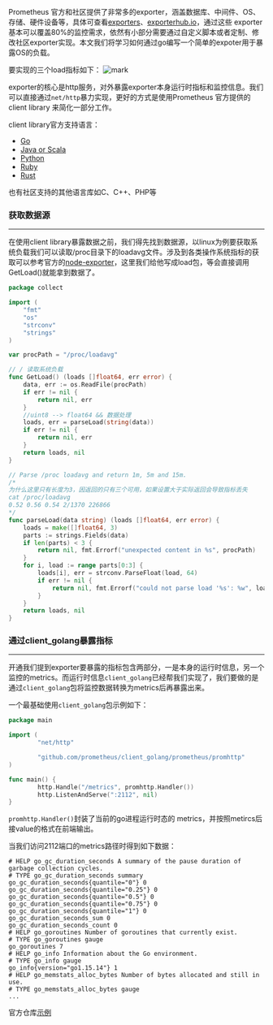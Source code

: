 Prometheus 官方和社区提供了非常多的exporter，涵盖数据库、中间件、OS、存储、硬件设备等，具体可查看[exporters](https://link.zhihu.com/?target=https%3A//github.com/prometheus/docs/blob/main/content/docs/instrumenting/exporters.md)、[exporterhub.io](https://link.zhihu.com/?target=https%3A//exporterhub.io/)，通过这些 exporter 基本可以覆盖80%的监控需求，依然有小部分需要通过自定义脚本或者定制、修改社区exporter实现。本文我们将学习如何通过go编写一个简单的expoter用于暴露OS的负载。

要实现的三个load指标如下：
![mark](http://images.opsblogs.cn/blog/20241016/lpM81FejAD8R.png?imageslim)

exporter的核心是http服务，对外暴露exporter本身运行时指标和监控信息。我们可以直接通过`net/http`暴力实现，更好的方式是使用Prometheus 官方提供的client library 来简化一部分工作。

client library官方支持语言：

- [Go](https://link.zhihu.com/?target=https%3A//github.com/prometheus/client_golang)
- [Java or Scala](https://link.zhihu.com/?target=https%3A//github.com/prometheus/client_java)
- [Python](https://link.zhihu.com/?target=https%3A//github.com/prometheus/client_python)
- [Ruby](https://link.zhihu.com/?target=https%3A//github.com/prometheus/client_ruby)
- [Rust](https://link.zhihu.com/?target=https%3A//github.com/prometheus/client_rust)

也有社区支持的其他语言库如C、C++、PHP等

### **获取数据源**



------



在使用client library暴露数据之前，我们得先找到数据源，以linux为例要获取系统负载我们可以读取/proc目录下的loadavg文件。涉及到各类操作系统指标的获取可以参考官方的[node-exporter](https://link.zhihu.com/?target=https%3A//github.com/prometheus/node_exporter)，这里我们给他写成load包，等会直接调用GetLoad()就能拿到数据了。
```go
package collect

import (
	"fmt"
	"os"
	"strconv"
	"strings"
)

var procPath = "/proc/loadavg"

// / 读取系统负载
func GetLoad() (loads []float64, err error) {
	data, err := os.ReadFile(procPath)
	if err != nil {
		return nil, err
	}
	//uint8 --> float64 && 数据处理
	loads, err = parseLoad(string(data))
	if err != nil {
		return nil, err
	}
	return loads, nil
}

// Parse /proc loadavg and return 1m, 5m and 15m.
/*
为什么这里只有长度为3，因返回的只有三个可用，如果设置大于实际返回会导致指标丢失
cat /proc/loadavg
0.52 0.56 0.54 2/1370 226866
*/
func parseLoad(data string) (loads []float64, err error) {
	loads = make([]float64, 3)
	parts := strings.Fields(data)
	if len(parts) < 3 {
		return nil, fmt.Errorf("unexpected content in %s", procPath)
	}
	for i, load := range parts[0:3] {
		loads[i], err = strconv.ParseFloat(load, 64)
		if err != nil {
			return nil, fmt.Errorf("could not parse load '%s': %w", load, err)
		}
	}
	return loads, nil
}

```
### **通过client_golang暴露指标**



------



开通我们提到exporter要暴露的指标包含两部分，一是本身的运行时信息，另一个监控的metrics。而运行时信息`client_golang`已经帮我们实现了，我们要做的是通过`client_golang`包将监控数据转换为metrics后再暴露出来。

一个最基础使用`client_golang`包示例如下：

```go
package main

import (
        "net/http"

        "github.com/prometheus/client_golang/prometheus/promhttp"
)

func main() {
        http.Handle("/metrics", promhttp.Handler())
        http.ListenAndServe(":2112", nil)
}
```

`promhttp.Handler()`封装了当前的go进程运行时态的 metrics，并按照metircs后接value的格式在前端输出。

当我们访问2112端口的metrics路径时得到如下数据：

```text
# HELP go_gc_duration_seconds A summary of the pause duration of garbage collection cycles.
# TYPE go_gc_duration_seconds summary
go_gc_duration_seconds{quantile="0"} 0
go_gc_duration_seconds{quantile="0.25"} 0
go_gc_duration_seconds{quantile="0.5"} 0
go_gc_duration_seconds{quantile="0.75"} 0
go_gc_duration_seconds{quantile="1"} 0
go_gc_duration_seconds_sum 0
go_gc_duration_seconds_count 0
# HELP go_goroutines Number of goroutines that currently exist.
# TYPE go_goroutines gauge
go_goroutines 7
# HELP go_info Information about the Go environment.
# TYPE go_info gauge
go_info{version="go1.15.14"} 1
# HELP go_memstats_alloc_bytes Number of bytes allocated and still in use.
# TYPE go_memstats_alloc_bytes gauge
...
```
官方仓库[示例](https://github.com/prometheus/client_golang/tree/main/examples)
